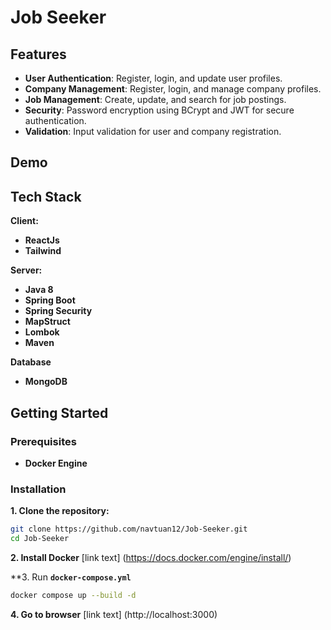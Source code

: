 
# Job Seeker




## Features

- **User Authentication**: Register, login, and update user profiles.
- **Company Management**: Register, login, and manage company profiles.
- **Job Management**: Create, update, and search for job postings.
- **Security**: Password encryption using BCrypt and JWT for secure authentication.
- **Validation**: Input validation for user and company registration.

## Demo



## Tech Stack

**Client:** 
- **ReactJs**
- **Tailwind**

**Server:**
- **Java 8**
- **Spring Boot**
- **Spring Security**
- **MapStruct**
- **Lombok**
- **Maven**

**Database**
- **MongoDB**


## Getting Started

### Prerequisites

- **Docker Engine**
### Installation

**1. Clone the repository:**
```sh
git clone https://github.com/navtuan12/Job-Seeker.git
cd Job-Seeker
```

**2. Install Docker**
[link text] (https://docs.docker.com/engine/install/)

**3. Run **`docker-compose.yml`**
```sh
docker compose up --build -d
```

**4. Go to browser**
[link text] (http://localhost:3000)
